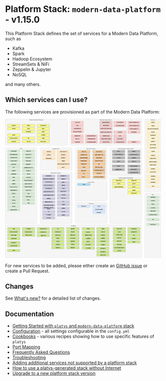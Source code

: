 # Platform Stack: `modern-data-platform` - v1.15.0

This Platform Stack defines the set of services for a Modern Data Platform, such as

* Kafka
* Spark
* Hadoop Ecosystem
* StreamSets & NiFi
* Zeppelin & Jupyter
* NoSQL

and many others. 

## Which services can I use? 

The following services are provisioned as part of the Modern Data Platform: 

![Alt Image Text](./documentation/images/modern-data-platform-overview.png "Modern Data Platform Overview")

For new services to be added, please either create an [GitHub issue](https://github.com/TrivadisPF/modern-data-analytics-stack/issues/new) or create a Pull Request.

## Changes 
See [What's new?](./documentation/changes) for a detailed list of changes.

## Documentation

* [Getting Started with `platys` and `modern-data-platform` stack](./documentation/getting-started)
* [Configuration](./documentation/configuration) - all settings configurable in the `config.yml`
* [Cookbooks](./cookbooks/README) - various recipes showing how to use specific features of `platys`
* [Port Mapping](./documentation/port-mapping)
* [Frequently Asked Questions](./documentation/faq)
* [Troubleshooting](./documentation/troubleshooting)
* [Adding additional services not supported by a platform stack](https://github.com/TrivadisPF/platys/blob/master/documentation/docker-compose-override)
* [How to use a platys-generated stack without Internet](https://github.com/TrivadisPF/platys/blob/master/documentation/docker-compose-without-internet)
* [Upgrade to a new platform stack version](https://github.com/TrivadisPF/platys/blob/master/documentation/upgrade-platform-stack)